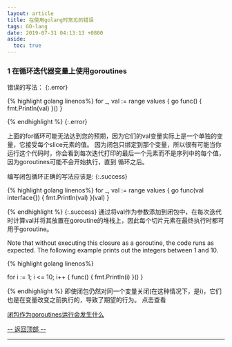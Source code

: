 ```yaml
---
layout: article
title: 在使用golang时常见的错误
tags: GO-lang
date: 2019-07-31 04:13:13 +0800
aside:
  toc: true
---
```


### 1 在循环迭代器变量上使用goroutines

错误的写法：
{:.error}

{% highlight golang linenos%}
for _, val := range values {
  go func() {
		fmt.Println(val)
	}()
}

{% endhighlight %}
{:.error}

上面的for循环可能无法达到您的预期，因为它们的val变量实际上是一个单独的变量，它接受每个slice元素的值。 因为闭包只绑定到那个变量，所以很有可能当你运行这个代码时，你会看到每次迭代打印的最后一个元素而不是序列中的每个值，因为goroutines可能不会开始执行，直到 循环之后。

编写闭包循环正确的写法应该是:
{:.success}

{% highlight golang linenos%}
for _, val := range values {
  go func(val interface{}) {
		fmt.Println(val)
	}(val)
}

{% endhighlight %}
{:.success}
通过将val作为参数添加到闭包中，在每次迭代时计算val并将其放置在goroutine的堆栈上，因此每个切片元素在最终执行时都可用于goroutine。

Note that without executing this closure as a goroutine, the code runs as expected. The following example prints out the integers between 1 and 10.

{% highlight golang linenos%}

for i := 1; i <= 10; i++ {
  func() {
		fmt.Println(i)
	}()
}

{% endhighlight %}
即使闭包仍然对同一个变量关闭(在这种情况下，是i)，它们也是在变量改变之前执行的，导致了期望的行为。
点击查看

[闭包作为goroutines运行会发生什么](http://golang.org/doc/go_faq.html#closures_and_goroutines)

<a href="javascript:scroll(0,0)">-- 返回顶部 --</a>

---

